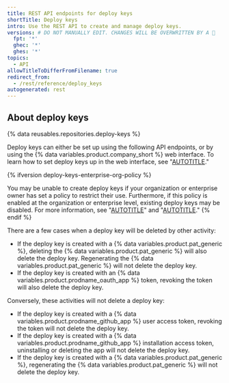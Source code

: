```yaml
---
title: REST API endpoints for deploy keys
shortTitle: Deploy keys
intro: Use the REST API to create and manage deploy keys.
versions: # DO NOT MANUALLY EDIT. CHANGES WILL BE OVERWRITTEN BY A 🤖
  fpt: '*'
  ghec: '*'
  ghes: '*'
topics:
  - API
allowTitleToDifferFromFilename: true
redirect_from:
  - /rest/reference/deploy_keys
autogenerated: rest
---
```


## About deploy keys

{% data reusables.repositories.deploy-keys %}

Deploy keys can either be set up using the following API endpoints, or by using the {% data variables.product.company_short %} web interface. To learn how to set deploy keys up in the web interface, see "[AUTOTITLE](/authentication/connecting-to-github-with-ssh/managing-deploy-keys)."

{% ifversion deploy-keys-enterprise-org-policy %}

You may be unable to create deploy keys if your organization or enterprise owner has set a policy to restrict their use. Furthermore, if this policy is enabled at the organization or enterprise level, existing deploy keys may be disabled. For more information, see "[AUTOTITLE](/admin/policies/enforcing-policies-for-your-enterprise/enforcing-repository-management-policies-in-your-enterprise#enforcing-a-policy-for-deploy-keys)" and "[AUTOTITLE](/organizations/managing-organization-settings/restricting-deploy-keys-in-your-organization)."
{% endif %}

There are a few cases when a deploy key will be deleted by other activity:

* If the deploy key is created with a {% data variables.product.pat_generic %}, deleting the {% data variables.product.pat_generic %} will also delete the deploy key. Regenerating the {% data variables.product.pat_generic %} will not delete the deploy key.
* If the deploy key is created with an {% data variables.product.prodname_oauth_app %} token, revoking the token will also delete the deploy key.

Conversely, these activities will not delete a deploy key:

* If the deploy key is created with a {% data variables.product.prodname_github_app %} user access token, revoking the token will not delete the deploy key.
* If the deploy key is created with a {% data variables.product.prodname_github_app %} installation access token, uninstalling or deleting the app will not delete the deploy key.
* If the deploy key is created with a {% data variables.product.pat_generic %}, regenerating the {% data variables.product.pat_generic %} will not delete the deploy key.

<!-- Content after this section is automatically generated -->

